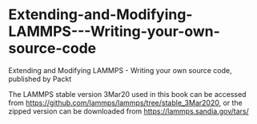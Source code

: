 # Extending-and-Modifying-LAMMPS---Writing-your-own-source-code
Extending and Modifying LAMMPS - Writing your own source code, published by Packt

The LAMMPS stable version 3Mar20 used in this book can be accessed from https://github.com/lammps/lammps/tree/stable_3Mar2020, or the zipped version can be downloaded from https://lammps.sandia.gov/tars/
